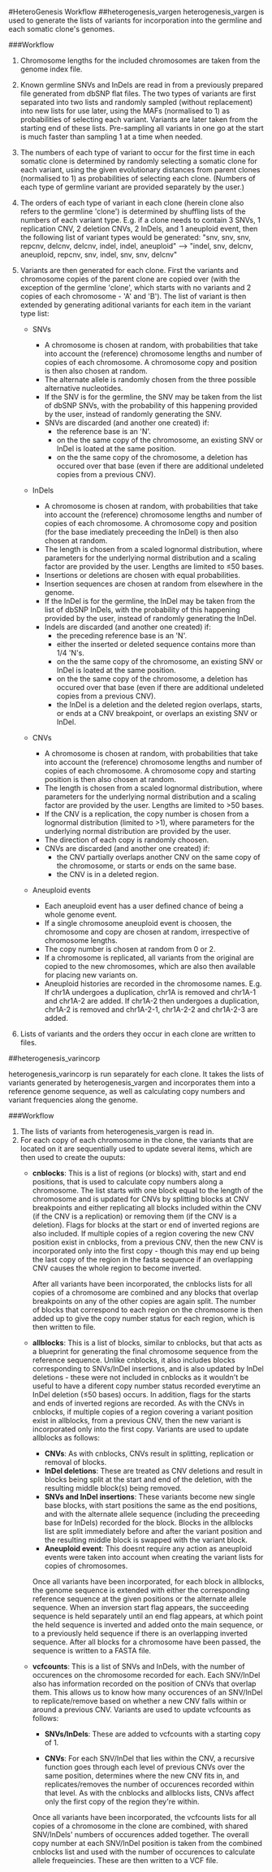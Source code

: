 #HeteroGenesis Workflow
##heterogenesis_vargen
heterogenesis_vargen is used to generate the lists of variants for incorporation into the germline and each somatic clone's genomes. 

###Workflow
1. Chromosome lengths for the included chromosomes are taken from the genome index file. 

2. Known germline SNVs and InDels are read in from a previously prepared file generated from dbSNP flat files. The two types of variants are first separated into two lists and randomly sampled (without replacement) into new lists for use later, using the MAFs (normalised to 1) as probabilities of selecting each variant. Variants are later taken from the starting end of these lists. Pre-sampling all variants in one go at the start is much faster than sampling 1 at a time when needed.

3. The numbers of each type of variant to occur for the first time in each somatic clone is determined by randomly selecting a somatic clone for each variant, using the given evolutionary distances from parent clones (normalised to 1) as probabilities of selecting each clone. (Numbers of each type of germline variant are provided separately by the user.)

4. The orders of each type of variant in each clone (herein clone also refers to the germline 'clone') is determined by shuffling lists of the numbers of each variant type. E.g. if a clone needs to contain 3 SNVs, 1 replication CNV, 2 deletion CNVs, 2 InDels, and 1 aneuploid event, then the following list of variant types would be generated: "snv, snv, snv, repcnv, delcnv, delcnv, indel, indel, aneuploid" --> "indel, snv, delcnv, aneuploid, repcnv, snv, indel, snv, snv, delcnv"

5. Variants are then generated for each clone. First the variants and chromosome copies of the parent clone are copied over (with the exception of the germline 'clone', which starts with no variants and 2 copies of each chromosome - 'A' and 'B'). The list of variant is then extended by generating aditional variants for each item in the variant type list:

	* SNVs
		* A chromosome is chosen at random, with probabilities that take into account the (reference) chromosome lengths and number of copies of each chromosome. A chromosome copy and position is then also chosen at random.
		* The alternate allele is randomly chosen from the three possible alternative nucleotides.
		* If the SNV is for the germline, the SNV may be taken from the list of dbSNP SNVs, with the probability of this happening provided by the user, instead of randomly generating the SNV.
		* SNVs are discarded (and another one created) if: 
			*  the reference base is an 'N'.
			*  on the the same copy of the chromosome, an existing SNV or InDel is loated at the same position.  
			*  on the the same copy of the chromosome, a deletion has occured over that base (even if there are additional undeleted copies from a previous CNV).

		
	* InDels
		* A chromosome is chosen at random, with probabilities that take into account the (reference) chromosome lengths and number of copies of each chromosome. A chromosome copy and position (for the base imediately preceeding the InDel) is then also chosen at random. 
		* The length is chosen from a scaled lognormal distribution, where parameters for the underlying normal distribution and a scaling factor are provided by the user. Lengths are limited to ≤50 bases.
		* Insertions or deletions are chosen with equal probabilities.
		* Insertion sequences are chosen at random from elsewhere in the genome.
		* If the InDel is for the germline, the InDel may be taken from the list of dbSNP InDels, with the probability of this happening provided by the user, instead of randomly generating the InDel.
		* Indels are discarded (and another one created) if:
			*  the preceding reference base is an 'N'.
			*  either the inserted or deleted sequence contains more than 1/4 'N's.
			*  on the the same copy of the chromosome, an existing SNV or InDel is loated at the same position.
			* on the the same copy of the chromosome, a deletion has occured over that base (even if there are additional undeleted copies from a previous CNV).
			* the InDel is a deletion and the deleted region overlaps, starts, or ends at a CNV breakpoint, or overlaps an existing SNV or InDel.
			
	* CNVs
		* A chromosome is chosen at random, with probabilities that take into account the (reference) chromosome lengths and number of copies of each chromosome. A chromosome copy and starting position is then also chosen at random.
		* The length is chosen from a scaled lognormal distribution, where parameters for the underlying normal distribution and a scaling factor are provided by the user. Lengths are limited to >50 bases.
		* If the CNV is a replication, the copy number is chosen from a lognormal distribution (limited to >1), where parameters for the underlying normal distribution are provided by the user.
		* The direction of each copy is randomly choosen.
		* CNVs are discarded (and another one created) if:
			* the CNV partially overlaps another CNV on the same copy of the chromosome, or starts or ends on the same base.
			* the CNV is in a deleted region. 
		
	* Aneuploid events
		* Each aneuploid event has a user defined chance of being a whole genome event.
		* If a single chromosome aneuploid event is choosen, the chromosome and copy are chosen at random, irrespective of chromosome lengths. 
		* The copy number is chosen at random from 0 or 2.
		* If a chromosome is replicated, all variants from the original are copied to the new chromosomes, which are also then available for placing new variants on.
		* Aneuploid histories are recorded in the chromosome names. E.g. If chr1A undergoes a duplication, chr1A is removed and chr1A-1 and chr1A-2 are added. If chr1A-2 then undergoes a duplication, chr1A-2 is removed and chr1A-2-1, chr1A-2-2 and chr1A-2-3 are added.

6. Lists of variants and the orders they occur in each clone are written to files. 

##heterogenesis_varincorp
	
heterogenesis\_varincorp is run separately for each clone. It takes the lists of variants generated by heterogenesis_vargen and incorporates them into a reference genome sequence, as well as calculating copy numbers and variant frequencies along the genome.

###Workflow
1. The lists of variants from heterogenesis_vargen is read in.
2. For each copy of each chromosome in the clone, the variants that are located on it are sequentially used to update several items, which are then used to create the ouputs:
	* **cnblocks**: This is a list of regions (or blocks) with, start and end positions, that is used to calculate copy numbers along a chromosome. The list starts with one block equal to the length of the chromosome and is updated for CNVs by splitting blocks at CNV breakpoints and either replicating all blocks included within the CNV (if the CNV is a replication) or removing them (if the CNV is a deletion). Flags for blocks at the start or end of inverted regions are also included. If multiple copies of a region covering the new CNV position exist in cnblocks, from a previous CNV, then the new CNV is incorporated only into the first copy - though this may end up being the last copy of the region in the fasta sequence if an overlapping CNV causes the whole region to become inverted.
	
		After all variants have been incorporated, the cnblocks lists for all copies of a chromosome are combined and any blocks that overlap breakpoints on any of the other copies are again split. The number of blocks that correspond to each region on the chromosome is then added up to give the copy number status for each region, which is then written to file.
	 
	* **allblocks**: This is a list of blocks, similar to cnblocks, but that acts as a blueprint for generating the final chromosome sequence from the reference sequence. Unlike cnblocks, it also includes blocks corresponding to SNVs/InDel insertions, and is also updated by InDel deletions - these were not included in cnblocks as it wouldn't be useful to have a diferent copy number status recorded everytime an InDel deletion (≤50 bases) occurs. In addition, flags for the starts and ends of inverted regions are recorded. As with the CNVs in cnblocks, if multiple copies of a region covering a variant position exist in allblocks, from a previous CNV, then the new variant is incorporated only into the first copy. Variants are used to update allblocks as follows:
		* **CNVs**: As with cnblocks, CNVs result in splitting, replication or removal of blocks. 
		* **InDel deletions**: These are treated as CNV deletions and result in blocks being split at the start and end of the deletion, with the resulting middle block(s) being removed. 
		* **SNVs and InDel insertions**: These variants become new single base blocks, with start positions the same as the end positions, and with the alternate allele sequence (including the preceeding base for InDels) recorded for the block. Blocks in the allblocks list are split immediately before and after the variant position and the resulting middle block is swapped with the variant block. 
		* **Aneuploid event**: This doesnt require any action as aneuploid events were taken into account when creating the variant lists for copies of chromosomes.
	
		Once all variants have been incorporated, for each block in allblocks, the genome sequence is extended with either the corresponding reference sequence at the given positions or the alternate allele sequence. When an inversion start flag appears, the succeeding sequence is held separately until an end flag appears, at which point the held sequence is inverted and added onto the main sequence, or to a previously held sequence if there is an overlapping inverted sequence. After all blocks for a chromosome have been passed, the sequence is written to a FASTA file.
		

		
	* **vcfcounts**: This is a list of SNVs and InDels, with the number of occurences on the chromosome recorded for each. Each SNV/InDel also has information recorded on the position of CNVs that overlap them. This allows us to know how many occurences of an SNV/InDel to replicate/remove based on whether a new CNV falls within or around a previous CNV. Variants are used to update vcfcounts as follows:
		* **SNVs/InDels**: These are added to vcfcounts with a starting copy of 1.
		
		* **CNVs**: For each SNV/InDel that lies within the CNV, a recursive function goes through each level of previous CNVs over the same position, determines where the new CNV fits in, and replicates/removes the number of occurences recorded within that level. As with the cnblocks and allblocks lists, CNVs affect only the first copy of the region they're within.
		
		Once all variants have been incorporated, the vcfcounts lists for all copies of a chromosome in the clone are combined, with shared SNV/InDels' numbers of occurences added together. The overall copy number at each SNV/InDel position is taken from the combined cnblocks list and used with the number of occurences to calculate allele frequeincies. These are then written to a VCF file.
		

		

